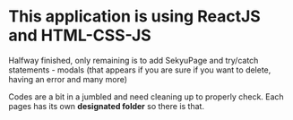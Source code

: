 # This application is using ReactJS and HTML-CSS-JS

Halfway finished, only remaining is to add SekyuPage and try/catch statements - modals (that appears if you are sure if you want to delete, having an error and many more)

Codes are a bit in a jumbled and need cleaning up to properly check. Each pages has its own **designated folder** so there is that.

